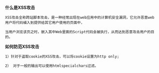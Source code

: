 **什么是XSS攻击**

    XSS攻击全称跨站脚本攻击，是一种经常出现在web应用中的计算机安全漏洞，它允许恶意web用户将代码植入到提供给其它用户使用的页面中，
     
    当用户浏览该页之时，嵌入其中Web里面的Script代码会被执行，从而达到恶意攻击用户的目的。 
    
    
**如何防范XSS攻击**

    1）针对于盗取cookie的XSS攻击，可以将cookie设置为http only;
      
    2） 对于一般的输出可以使用htmlspecialchars过滤。
